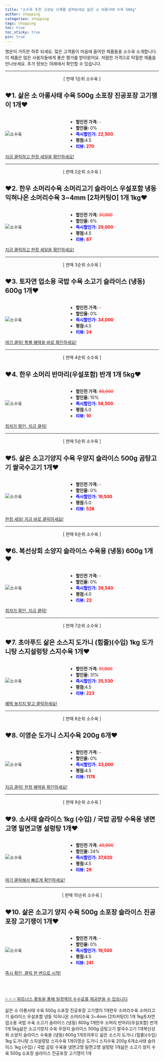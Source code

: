 ```yaml
---
title: "소수육 추천 고성능 신제품 살펴보세요 삶은 소 아롱사태 수육 500g"
author: shopping
categories: shopping
tags: shopping
toc: true
toc_sticky: true
pin: true
---
```

행운이 가득한 하루 되세요. 많은 고객들이 마음에 들어한 제품들을 소수육 소개합니다. 이 제품은 많은 사용자들에게 좋은 평가를 받아왔어요. 저렴한 가격으로 탁월한 제품을 만나보세요. 추가 정보는 아래에서 확인할 수 있습니다.

---
<p class="toplist" style="margin: 0 auto; display: block; width: fit-content;">[ 판매 1순위 소수육 ]</p>

<h2><strong>❤️1. 삶은 소 아롱사태 수육 500g 소포장 진공포장 고기쟁이 1개❤️</strong></h2>

<div style="display: flex; align-items: center;">
    <div style="flex: 0.4;">
        <img src="https://thumbnail9.coupangcdn.com/thumbnails/remote/230x230ex/image/vendor_inventory/7ff0/38f2a7712f2b0563f9217e5d8ece225ad1eb01cf247f3bab20329fdb5a21.jpg" alt="소수육" style="max-width: 100%;">
    </div>
    <div style="flex: 0.6; margin-left: 10px;">
        <ul>
            <li><strong>할인전 가격:</strong> <del style="color: red;">-</del></li>
            <li><strong>할인율:</strong> 0%</li>
            <li><span style='color:blue'><strong>즉시할인가:</strong></span> <span style='color:red'><strong>22,500</strong></span></li>
            <li><strong>평점:</strong>4.5</li>
            <li><span style='color:blue'><strong>리뷰:</strong></span> <span style='color:red'><strong>270</strong></span></li>
        </ul>
    </div>
</div>
<div class="center">
    <a href="https://selin100587.github.io?lptag=AF9450613&subid=githubio&pageKey=7178420733&traceid=V0-153&itemId=18099776374&vendorItemId=85251966081" class="myButton">
        지금 클릭하고 한정 세일을 확인하세요!
    </a>
</div>


---
<p class="toplist" style="margin: 0 auto; display: block; width: fit-content;">[ 판매 2순위 소수육 ]</p>

<h2><strong>❤️2. 한우 소머리수육 소머리고기 슬라이스 우설포함 냉동 익혀나온 소머리수육 3~4mm [2차커팅O] 1개 1kg❤️</strong></h2>

<div style="display: flex; align-items: center;">
    <div style="flex: 0.4;">
        <img src="https://thumbnail8.coupangcdn.com/thumbnails/remote/230x230ex/image/vendor_inventory/8fb5/5a08a7fce63098f49f7848584de427510c2617a048b2f9f80037715ea3e8.png" alt="소수육" style="max-width: 100%;">
    </div>
    <div style="flex: 0.6; margin-left: 10px;">
        <ul>
            <li><strong>할인전 가격:</strong> <del style="color: red;">31,000</del></li>
            <li><strong>할인율:</strong> 6%</li>
            <li><span style='color:blue'><strong>즉시할인가:</strong></span> <span style='color:red'><strong>29,000</strong></span></li>
            <li><strong>평점:</strong>4.5</li>
            <li><span style='color:blue'><strong>리뷰:</strong></span> <span style='color:red'><strong>87</strong></span></li>
        </ul>
    </div>
</div>
<div class="center">
    <a href="https://selin100587.github.io?lptag=AF9450613&subid=githubio&pageKey=7908069484&traceid=V0-153&itemId=21692506775&vendorItemId=88742265639" class="myButton">
        지금 클릭하고 한정 세일을 확인하세요!
    </a>
</div>


---
<p class="toplist" style="margin: 0 auto; display: block; width: fit-content;">[ 판매 3순위 소수육 ]</p>

<h2><strong>❤️3. 토자연 업소용 국밥 수육 소고기 슬라이스 (냉동) 600g 1개❤️</strong></h2>

<div style="display: flex; align-items: center;">
    <div style="flex: 0.4;">
        <img src="https://thumbnail9.coupangcdn.com/thumbnails/remote/230x230ex/image/retail/images/2023/02/07/16/6/836d9d48-e79e-4971-bdbe-32a17b181c7b.jpg" alt="소수육" style="max-width: 100%;">
    </div>
    <div style="flex: 0.6; margin-left: 10px;">
        <ul>
            <li><strong>할인전 가격:</strong> <del style="color: red;">-</del></li>
            <li><strong>할인율:</strong> 0%</li>
            <li><span style='color:blue'><strong>즉시할인가:</strong></span> <span style='color:red'><strong>34,000</strong></span></li>
            <li><strong>평점:</strong>4.5</li>
            <li><span style='color:blue'><strong>리뷰:</strong></span> <span style='color:red'><strong>24</strong></span></li>
        </ul>
    </div>
</div>
<div class="center">
    <a href="https://selin100587.github.io?lptag=AF9450613&subid=githubio&pageKey=7124402469&traceid=V0-153&itemId=17845962920&vendorItemId=85009474001" class="myButton">
        여기 클릭! 특별 혜택을 바로 확인하세요!
    </a>
</div>


---
<p class="toplist" style="margin: 0 auto; display: block; width: fit-content;">[ 판매 4순위 소수육 ]</p>

<h2><strong>❤️4. 한우 소머리 반마리(우설포함) 반개 1개 5kg❤️</strong></h2>

<div style="display: flex; align-items: center;">
    <div style="flex: 0.4;">
        <img src="https://thumbnail9.coupangcdn.com/thumbnails/remote/230x230ex/image/vendor_inventory/bab8/bc863748404684f35a4fb18277bdc6d872e0cba6545d304932843a591029.jpg" alt="소수육" style="max-width: 100%;">
    </div>
    <div style="flex: 0.6; margin-left: 10px;">
        <ul>
            <li><strong>할인전 가격:</strong> <del style="color: red;">65,000</del></li>
            <li><strong>할인율:</strong> 10%</li>
            <li><span style='color:blue'><strong>즉시할인가:</strong></span> <span style='color:red'><strong>58,500</strong></span></li>
            <li><strong>평점:</strong>5.0</li>
            <li><span style='color:blue'><strong>리뷰:</strong></span> <span style='color:red'><strong>10</strong></span></li>
        </ul>
    </div>
</div>
<div class="center">
    <a href="https://selin100587.github.io?lptag=AF9450613&subid=githubio&pageKey=8058014318&traceid=V0-153&itemId=22622465107&vendorItemId=89664132204" class="myButton">
        최저가 확인, 지금 클릭!
    </a>
</div>


---
<p class="toplist" style="margin: 0 auto; display: block; width: fit-content;">[ 판매 5순위 소수육 ]</p>

<h2><strong>❤️5. 삶은 소고기양지 수육 우양지 슬라이스 500g 곰탕고기 쌀국수고기 1개❤️</strong></h2>

<div style="display: flex; align-items: center;">
    <div style="flex: 0.4;">
        <img src="https://thumbnail6.coupangcdn.com/thumbnails/remote/230x230ex/image/vendor_inventory/5f0b/58ac58710997ad09648be5f8ada3eaf3676a8c344b4c6ce592f738935d7e.jpeg" alt="소수육" style="max-width: 100%;">
    </div>
    <div style="flex: 0.6; margin-left: 10px;">
        <ul>
            <li><strong>할인전 가격:</strong> <del style="color: red;">-</del></li>
            <li><strong>할인율:</strong> 0%</li>
            <li><span style='color:blue'><strong>즉시할인가:</strong></span> <span style='color:red'><strong>19,500</strong></span></li>
            <li><strong>평점:</strong>5.0</li>
            <li><span style='color:blue'><strong>리뷰:</strong></span> <span style='color:red'><strong>528</strong></span></li>
        </ul>
    </div>
</div>
<div class="center">
    <a href="https://selin100587.github.io?lptag=AF9450613&subid=githubio&pageKey=7554714267&traceid=V0-153&itemId=19889759792&vendorItemId=71156375362" class="myButton">
        한정 세일! 지금 바로 클릭하세요!
    </a>
</div>


---
<p class="toplist" style="margin: 0 auto; display: block; width: fit-content;">[ 판매 6순위 소수육 ]</p>

<h2><strong>❤️6. 복선상회 소양지 슬라이스 수육용 (냉동) 600g 1개❤️</strong></h2>

<div style="display: flex; align-items: center;">
    <div style="flex: 0.4;">
        <img src="https://thumbnail9.coupangcdn.com/thumbnails/remote/230x230ex/image/retail/images/4148248375508866-d47a62c8-050b-4cff-89f8-589a2420528f.jpg" alt="소수육" style="max-width: 100%;">
    </div>
    <div style="flex: 0.6; margin-left: 10px;">
        <ul>
            <li><strong>할인전 가격:</strong> <del style="color: red;">-</del></li>
            <li><strong>할인율:</strong> 0%</li>
            <li><span style='color:blue'><strong>즉시할인가:</strong></span> <span style='color:red'><strong>39,540</strong></span></li>
            <li><strong>평점:</strong>4.0</li>
            <li><span style='color:blue'><strong>리뷰:</strong></span> <span style='color:red'><strong>23</strong></span></li>
        </ul>
    </div>
</div>
<div class="center">
    <a href="https://selin100587.github.io?lptag=AF9450613&subid=githubio&pageKey=7240766782&traceid=V0-153&itemId=18396895883&vendorItemId=85539817011" class="myButton">
        최저가 확인, 지금 클릭!
    </a>
</div>


---
<p class="toplist" style="margin: 0 auto; display: block; width: fit-content;">[ 판매 7순위 소수육 ]</p>

<h2><strong>❤️7. 초아푸드 삶은 소스지 도가니 (힘줄)(수입) 1kg 도가니탕 스지설렁탕 스지수육 1개❤️</strong></h2>

<div style="display: flex; align-items: center;">
    <div style="flex: 0.4;">
        <img src="https://thumbnail10.coupangcdn.com/thumbnails/remote/230x230ex/image/vendor_inventory/387a/9a48d26600a3c3ecc7b5dae37fcf4af979993a8fd1c0d1c81b7e85da5a91.png" alt="소수육" style="max-width: 100%;">
    </div>
    <div style="flex: 0.6; margin-left: 10px;">
        <ul>
            <li><strong>할인전 가격:</strong> <del style="color: red;">51,900</del></li>
            <li><strong>할인율:</strong> 31%</li>
            <li><span style='color:blue'><strong>즉시할인가:</strong></span> <span style='color:red'><strong>35,530</strong></span></li>
            <li><strong>평점:</strong>4.5</li>
            <li><span style='color:blue'><strong>리뷰:</strong></span> <span style='color:red'><strong>223</strong></span></li>
        </ul>
    </div>
</div>
<div class="center">
    <a href="https://selin100587.github.io?lptag=AF9450613&subid=githubio&pageKey=7200752057&traceid=V0-153&itemId=18201058238&vendorItemId=85349523374" class="myButton">
        혜택 놓치지 말고 클릭하세요!
    </a>
</div>


---
<p class="toplist" style="margin: 0 auto; display: block; width: fit-content;">[ 판매 8순위 소수육 ]</p>

<h2><strong>❤️8. 이영순 도가니 스지수육 200g 6개❤️</strong></h2>

<div style="display: flex; align-items: center;">
    <div style="flex: 0.4;">
        <img src="https://thumbnail8.coupangcdn.com/thumbnails/remote/230x230ex/image/vendor_inventory/a088/b5dce552c4bee6dc236571015f3c109800d6d8de04fb8aa3f3ff1850a0f9.jpg" alt="소수육" style="max-width: 100%;">
    </div>
    <div style="flex: 0.6; margin-left: 10px;">
        <ul>
            <li><strong>할인전 가격:</strong> <del style="color: red;">-</del></li>
            <li><strong>할인율:</strong> 0%</li>
            <li><span style='color:blue'><strong>즉시할인가:</strong></span> <span style='color:red'><strong>33,000</strong></span></li>
            <li><strong>평점:</strong>4.5</li>
            <li><span style='color:blue'><strong>리뷰:</strong></span> <span style='color:red'><strong>1178</strong></span></li>
        </ul>
    </div>
</div>
<div class="center">
    <a href="https://selin100587.github.io?lptag=AF9450613&subid=githubio&pageKey=36467889&traceid=V0-153&itemId=20637932433&vendorItemId=86672058311" class="myButton">
        지금 클릭! 한정 혜택을 확인하세요!
    </a>
</div>


---
<p class="toplist" style="margin: 0 auto; display: block; width: fit-content;">[ 판매 9순위 소수육 ]</p>

<h2><strong>❤️9. 소사태 슬라이스 1kg (수입) / 국밥 곰탕 수육용 냉면고명 밀면고명 설렁탕 1개❤️</strong></h2>

<div style="display: flex; align-items: center;">
    <div style="flex: 0.4;">
        <img src="https://thumbnail7.coupangcdn.com/thumbnails/remote/230x230ex/image/vendor_inventory/dac0/fbdc0589ce43a22eb1193499a0c6b15f49503be81a695b0f2c38933411a3.jpg" alt="소수육" style="max-width: 100%;">
    </div>
    <div style="flex: 0.6; margin-left: 10px;">
        <ul>
            <li><strong>할인전 가격:</strong> <del style="color: red;">49,900</del></li>
            <li><strong>할인율:</strong> 24%</li>
            <li><span style='color:blue'><strong>즉시할인가:</strong></span> <span style='color:red'><strong>37,620</strong></span></li>
            <li><strong>평점:</strong>4.5</li>
            <li><span style='color:blue'><strong>리뷰:</strong></span> <span style='color:red'><strong>29</strong></span></li>
        </ul>
    </div>
</div>
<div class="center">
    <a href="https://selin100587.github.io?lptag=AF9450613&subid=githubio&pageKey=7200661337&traceid=V0-153&itemId=18200668200&vendorItemId=85339320919" class="myButton">
        여기 클릭해서 빠르게 확인하세요!
    </a>
</div>


---
<p class="toplist" style="margin: 0 auto; display: block; width: fit-content;">[ 판매 10순위 소수육 ]</p>

<h2><strong>❤️10. 삶은 소고기 양지 수육 500g 소포장 슬라이스 진공포장 고기쟁이 1개❤️</strong></h2>

<div style="display: flex; align-items: center;">
    <div style="flex: 0.4;">
        <img src="https://thumbnail8.coupangcdn.com/thumbnails/remote/230x230ex/image/vendor_inventory/f93a/a99e68f1660b11e8966e11dd939e1385cee4ef8d40a4061a5179ce27e7e8.jpg" alt="소수육" style="max-width: 100%;">
    </div>
    <div style="flex: 0.6; margin-left: 10px;">
        <ul>
            <li><strong>할인전 가격:</strong> <del style="color: red;">-</del></li>
            <li><strong>할인율:</strong> 0%</li>
            <li><span style='color:blue'><strong>즉시할인가:</strong></span> <span style='color:red'><strong>19,500</strong></span></li>
            <li><strong>평점:</strong>4.5</li>
            <li><span style='color:blue'><strong>리뷰:</strong></span> <span style='color:red'><strong>241</strong></span></li>
        </ul>
    </div>
</div>
<div class="center">
    <a href="https://selin100587.github.io?lptag=AF9450613&subid=githubio&pageKey=6487080535&traceid=V0-153&itemId=14225198615&vendorItemId=81470517598" class="myButton">
        즉시 확인, 클릭 한 번으로 시작!
    </a>
</div>

<br><br><br>[💦 💦 💦 파트너스 활동을 통해 일정액의 수수료를 제공받을 수 있습니다](https://link.coupang.com/a/bcpT2c)<br><br>삶은 소 아롱사태 수육 500g 소포장 진공포장 고기쟁이 1개한우 소머리수육 소머리고기 슬라이스 우설포함 냉동 익혀나온 소머리수육 3~4mm [2차커팅O] 1개 1kg토자연 업소용 국밥 수육 소고기 슬라이스 (냉동) 600g 1개한우 소머리 반마리(우설포함) 반개 1개 5kg삶은 소고기양지 수육 우양지 슬라이스 500g 곰탕고기 쌀국수고기 1개복선상회 소양지 슬라이스 수육용 (냉동) 600g 1개초아푸드 삶은 소스지 도가니 (힘줄)(수입) 1kg 도가니탕 스지설렁탕 스지수육 1개이영순 도가니 스지수육 200g 6개소사태 슬라이스 1kg (수입) / 국밥 곰탕 수육용 냉면고명 밀면고명 설렁탕 1개삶은 소고기 양지 수육 500g 소포장 슬라이스 진공포장 고기쟁이 1개